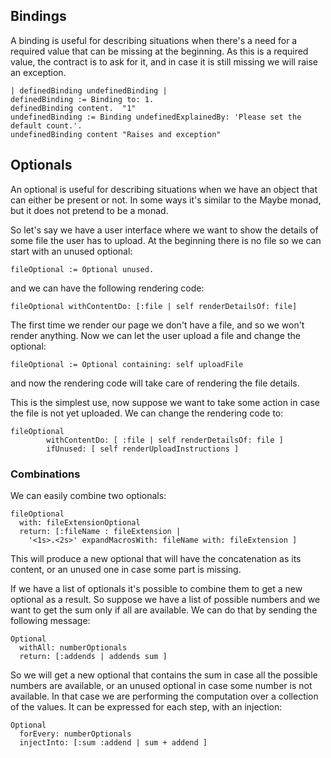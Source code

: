 ## Bindings

A binding is useful for describing situations when there's a need for a required value that can be missing at the beginning. As this is a required value, the contract is to ask for it, and in case it is still missing we will raise an exception.

```smalltalk
| definedBinding undefinedBinding |
definedBinding := Binding to: 1.
definedBinding content.  "1"
undefinedBinding := Binding undefinedExplainedBy: 'Please set the default count.'.
undefinedBinding content "Raises and exception"
```

## Optionals

An optional is useful for describing situations when we have an object that can either be present or not. In some ways it's similar to the Maybe monad, but it does not pretend to be a monad.

So let's say we have a user interface where we want to show the details of some file the user has to upload. At the beginning there is no file so we can start with an unused optional:

```smalltalk
fileOptional := Optional unused.
```

and we can have the following rendering code:

```smalltalk
fileOptional withContentDo: [:file | self renderDetailsOf: file]
```

The first time we render our page we don't have a file, and so we won't render anything. Now we can let the user upload a file and change the optional:

```smalltalk
fileOptional := Optional containing: self uploadFile
```

and now the rendering code will take care of rendering the file details.

This is the simplest use, now suppose we want to take some action in case the file is not yet uploaded. We can change the rendering code to:

```smalltalk
fileOptional
		withContentDo: [ :file | self renderDetailsOf: file ]
		ifUnused: [ self renderUploadInstructions ]
```

### Combinations

We can easily combine two optionals:

```smalltalk
fileOptional
  with: fileExtensionOptional
  return: [:fileName : fileExtension |
    '<1s>.<2s>' expandMacrosWith: fileName with: fileExtension ]
```
This will produce a new optional that will have the concatenation as its content, or an unused one in case some part is missing.

If we have a list of optionals it's possible to combine them to get a new optional as a result. So suppose we have a list of possible numbers and we want to get the sum only if all are available. We can do that by sending the following message:

```smalltalk
Optional
  withAll: numberOptionals
  return: [:addends | addends sum ]
```

So we will get a new optional that contains the sum in case all the possible numbers are available, or an unused optional in case some number is not available. In that case we are performing the computation over a collection of the values. It can be expressed for each step, with an injection:

```smalltalk
Optional
  forEvery: numberOptionals
  injectInto: [:sum :addend | sum + addend ]
```
